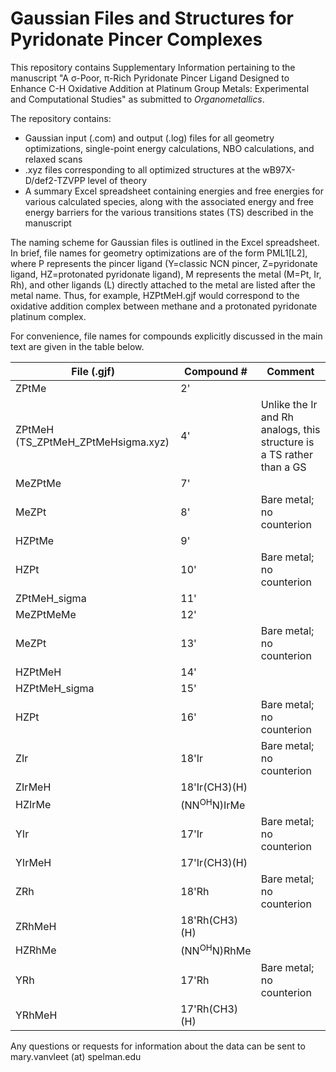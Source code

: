 # Gaussian Files and Structures for Pyridonate Pincer Complexes

This repository contains Supplementary Information pertaining to the manuscript "A σ-Poor, π-Rich Pyridonate Pincer Ligand Designed to Enhance C-H Oxidative Addition at Platinum Group Metals: Experimental and Computational Studies" as submitted to _Organometallics_. 

The repository contains:
* Gaussian input (.com) and output (.log) files for all geometry optimizations, single-point energy calculations, NBO calculations, and relaxed scans
* .xyz files corresponding to all optimized structures at the wB97X-D/def2-TZVPP level of theory
* A summary Excel spreadsheet containing energies and free energies for various calculated species, along with the associated energy and free energy barriers for the various transitions states (TS) described in the manuscript

The naming scheme for Gaussian files is outlined in the Excel spreadsheet. In
brief, file names for geometry optimizations are of the form PML1[L2], where P
represents the pincer ligand (Y=classic NCN pincer, Z=pyridonate ligand,
HZ=protonated pyridonate ligand), M represents the metal (M=Pt, Ir, Rh), and
other ligands (L) directly attached to the metal are listed after the metal
name. Thus, for example, HZPtMeH.gjf would correspond to the oxidative
addition complex between methane and a protonated pyridonate platinum complex.

For convenience, file names for compounds explicitly discussed in the main text are
given in the table below.

| File (.gjf)  | Compound # | Comment     |
|--------------|------------|-------------|
| ZPtMe        |  2'        |             |
| ZPtMeH (TS_ZPtMeH_ZPtMeHsigma.xyz)      |  4'        |  Unlike the Ir and Rh analogs, this structure is a TS rather than a GS           |
| MeZPtMe      |  7'        |             |
| MeZPt        |  8'        | Bare metal; no counterion    |
| HZPtMe       |  9'        |             |
| HZPt         |  10'       | Bare metal; no counterion     |
| ZPtMeH\_sigma |  11'       |             |
| MeZPtMeMe    |  12'       |             |
| MeZPt        |  13'       |  Bare metal; no counterion            |
| HZPtMeH      |  14'       |             |
| HZPtMeH\_sigma |  15'       |             |
| HZPt         |  16'       |  Bare metal; no counterion            |
| ZIr       |  18'Ir       |  Bare metal; no counterion |
| ZIrMeH       |  18'Ir(CH3)(H)       |          |
| HZIrMe       |  (NN<sup>OH</sup>N)IrMe       |            |
| YIr       |  17'Ir       |  Bare metal; no counterion |
| YIrMeH       |  17'Ir(CH3)(H)       |          |
| ZRh       |  18'Rh       |  Bare metal; no counterion |
| ZRhMeH       |  18'Rh(CH3)(H)       |          |
| HZRhMe       |  (NN<sup>OH</sup>N)RhMe       |            |
| YRh       |  17'Rh       |  Bare metal; no counterion |
| YRhMeH       |  17'Rh(CH3)(H)       |          |



Any questions or requests for information about the data can be sent to mary.vanvleet (at) spelman.edu



